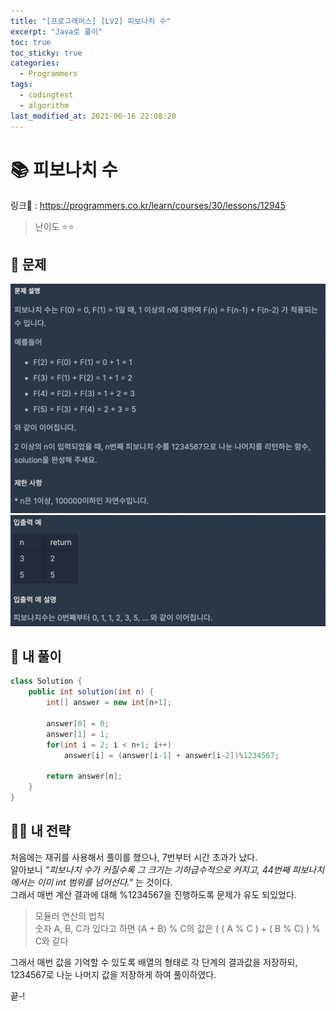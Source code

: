 ```yaml
---
title: "[프로그래머스] [LV2] 피보나치 수"
excerpt: "Java로 풀이"
toc: true
toc_sticky: true
categories:
  - Programmers
tags:
  - codingtest
  - algorithm
last_modified_at: 2021-06-16 22:08:20
---
```


# 📚 피보나치 수
  
링크📎 : <https://programmers.co.kr/learn/courses/30/lessons/12945>  
  
>난이도 ⭐️⭐️
  
## 📖 문제    
  
![이미지](/assets/images/Programmers/Lv2/prob29/29-1.png)
![이미지](/assets/images/Programmers/Lv2/prob29/29-2.png)
  
## 📝 내 풀이  
    
```java  
class Solution {
    public int solution(int n) {
        int[] answer = new int[n+1];
        
        answer[0] = 0;
        answer[1] = 1;
        for(int i = 2; i < n+1; i++)
            answer[i] = (answer[i-1] + answer[i-2])%1234567;

        return answer[n];
    }
}
```
  
## 👊🏻 내 전략
  
처음에는 재귀를 사용해서 풀이를 했으나, 7번부터 시간 초과가 났다.  
알아보니 *"피보나치 수가 커질수록 그 크기는 기하급수적으로 커지고, 44번째 피보나치에서는 이미 int 범위를 넘어선다."* 는 것이다.  
그래서 매번 계산 결과에 대해 %1234567을 진행하도록 문제가 유도 되있었다.  
> 모듈러 연산의 법칙  
> 숫자 A, B, C가 있다고 하면 (A + B) % C의 값은 ( ( A % C ) + ( B % C) ) % C와 같다  

그래서 매번 값을 기억할 수 있도록 배열의 형태로 각 단계의 결과값을 저장하되,  
1234567로 나눈 나머지 값을 저장하게 하여 풀이하였다.  
  
끝-!
